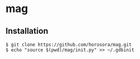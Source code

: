 # mag

## Installation

```
$ git clone https://github.com/horosora/mag.git
$ echo "source $(pwd)/mag/init.py" >> ~/.gdbinit
```
